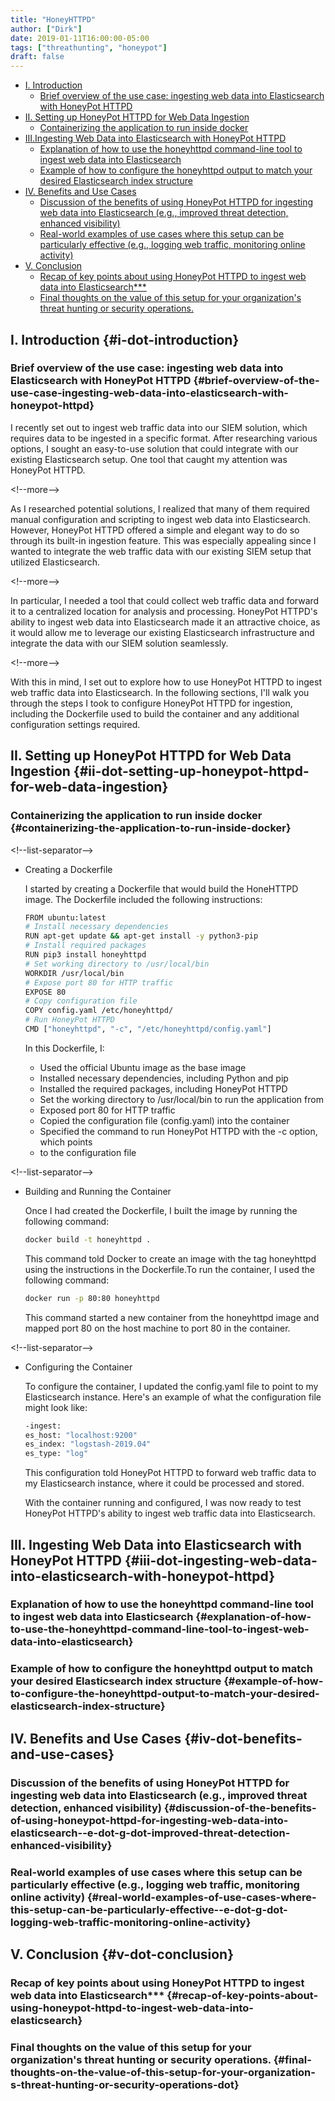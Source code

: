 ```yaml
---
title: "HoneyHTTPD"
author: ["Dirk"]
date: 2019-01-11T16:00:00-05:00
tags: ["threathunting", "honeypot"]
draft: false
---
```


-   [I. Introduction](#i-dot-introduction)
    -   [Brief overview of the use case: ingesting web data into Elasticsearch with HoneyPot HTTPD](#brief-overview-of-the-use-case-ingesting-web-data-into-elasticsearch-with-honeypot-httpd)
-   [II. Setting up HoneyPot HTTPD for Web Data Ingestion](#ii-dot-setting-up-honeypot-httpd-for-web-data-ingestion)
    -   [Containerizing the application to run inside docker](#containerizing-the-application-to-run-inside-docker)
-   [III.Ingesting Web Data into Elasticsearch with HoneyPot HTTPD](#iii-dot-ingesting-web-data-into-elasticsearch-with-honeypot-httpd)
    -   [Explanation of how to use the honeyhttpd command-line tool to ingest web data into Elasticsearch](#explanation-of-how-to-use-the-honeyhttpd-command-line-tool-to-ingest-web-data-into-elasticsearch)
    -   [Example of how to configure the honeyhttpd output to match your desired Elasticsearch index structure](#example-of-how-to-configure-the-honeyhttpd-output-to-match-your-desired-elasticsearch-index-structure)
-   [IV. Benefits and Use Cases](#iv-dot-benefits-and-use-cases)
    -   [Discussion of the benefits of using HoneyPot HTTPD for ingesting web data into Elasticsearch (e.g., improved threat detection, enhanced visibility)](#discussion-of-the-benefits-of-using-honeypot-httpd-for-ingesting-web-data-into-elasticsearch--e-dot-g-dot-improved-threat-detection-enhanced-visibility)
    -   [Real-world examples of use cases where this setup can be particularly effective (e.g., logging web traffic, monitoring online activity)](#real-world-examples-of-use-cases-where-this-setup-can-be-particularly-effective--e-dot-g-dot-logging-web-traffic-monitoring-online-activity)
-   [V. Conclusion](#v-dot-conclusion)
    -   [Recap of key points about using HoneyPot HTTPD to ingest web data into Elasticsearch\*\*\*](#recap-of-key-points-about-using-honeypot-httpd-to-ingest-web-data-into-elasticsearch)
    -   [Final thoughts on the value of this setup for your organization's threat hunting or security operations.](#final-thoughts-on-the-value-of-this-setup-for-your-organization-s-threat-hunting-or-security-operations-dot)


## I. Introduction {#i-dot-introduction}


### Brief overview of the use case: ingesting web data into Elasticsearch with HoneyPot HTTPD {#brief-overview-of-the-use-case-ingesting-web-data-into-elasticsearch-with-honeypot-httpd}

I recently set out to ingest web traffic data into our SIEM solution,
which requires data to be ingested in a specific format. After
researching various options, I sought an easy-to-use solution that could
integrate with our existing Elasticsearch setup. One tool that caught my
attention was HoneyPot HTTPD.

<div class="html">

&lt;!--more--&gt;

</div>

As I researched potential solutions, I realized that many of them
required manual configuration and scripting to ingest web data into
Elasticsearch. However, HoneyPot HTTPD offered a simple and elegant way
to do so through its built-in ingestion feature. This was especially
appealing since I wanted to integrate the web traffic data with our
existing SIEM setup that utilized Elasticsearch.

<div class="html">

&lt;!--more--&gt;

</div>

In particular, I needed a tool that could collect web traffic data and
forward it to a centralized location for analysis and processing.
HoneyPot HTTPD's ability to ingest web data into Elasticsearch made it
an attractive choice, as it would allow me to leverage our existing
Elasticsearch infrastructure and integrate the data with our SIEM
solution seamlessly.

<div class="html">

&lt;!--more--&gt;

</div>

With this in mind, I set out to explore how to use HoneyPot HTTPD to
ingest web traffic data into Elasticsearch. In the following sections,
I'll walk you through the steps I took to configure HoneyPot HTTPD for
ingestion, including the Dockerfile used to build the container and any
additional configuration settings required.


## II. Setting up HoneyPot HTTPD for Web Data Ingestion {#ii-dot-setting-up-honeypot-httpd-for-web-data-ingestion}


### Containerizing the application to run inside docker {#containerizing-the-application-to-run-inside-docker}

<div class="html">

&lt;!--list-separator--&gt;

</div>

-   Creating a Dockerfile

    I started by creating a Dockerfile that would build the HoneHTTPD
    image. The Dockerfile included the following instructions:
    ```sh
    FROM ubuntu:latest
    # Install necessary dependencies
    RUN apt-get update && apt-get install -y python3-pip
    # Install required packages
    RUN pip3 install honeyhttpd
    # Set working directory to /usr/local/bin
    WORKDIR /usr/local/bin
    # Expose port 80 for HTTP traffic
    EXPOSE 80
    # Copy configuration file
    COPY config.yaml /etc/honeyhttpd/
    # Run HoneyPot HTTPD
    CMD ["honeyhttpd", "-c", "/etc/honeyhttpd/config.yaml"]
    ```
    In this Dockerfile, I:

    -   Used the official Ubuntu image as the base image
    -   Installed necessary dependencies, including Python and pip
    -   Installed the required packages, including HoneyPot HTTPD
    -   Set the working directory to /usr/local/bin to run the application
        from
    -   Exposed port 80 for HTTP traffic
    -   Copied the configuration file (config.yaml) into the container
    -   Specified the command to run HoneyPot HTTPD with the -c option,
        which points
    -   to the configuration file

<div class="html">

&lt;!--list-separator--&gt;

</div>

-   Building and Running the Container

    Once I had created the Dockerfile, I built the image by running the
    following command:
    ```sh
    docker build -t honeyhttpd .
    ```
    This command told Docker to create an image with the tag honeyhttpd
    using the instructions in the Dockerfile.To run the container, I used
    the following command:
    ```sh
    docker run -p 80:80 honeyhttpd
    ```
    This command started a new container from the honeyhttpd image and
    mapped port 80 on the host machine to port 80 in the container.

<div class="html">

&lt;!--list-separator--&gt;

</div>

-   Configuring the Container

    To configure the container, I updated the config.yaml file to point to
    my Elasticsearch instance. Here's an example of what the configuration
    file might look like:
    ```sh
    -ingest:
    es_host: "localhost:9200"
    es_index: "logstash-2019.04"
    es_type: "log"
    ```
    This configuration told HoneyPot HTTPD to forward web traffic data to
    my Elasticsearch instance, where it could be processed and stored.

    With the container running and configured, I was now ready to test
    HoneyPot HTTPD's ability to ingest web traffic data into
    Elasticsearch.


## III. Ingesting Web Data into Elasticsearch with HoneyPot HTTPD {#iii-dot-ingesting-web-data-into-elasticsearch-with-honeypot-httpd}


### Explanation of how to use the honeyhttpd command-line tool to ingest web data into Elasticsearch {#explanation-of-how-to-use-the-honeyhttpd-command-line-tool-to-ingest-web-data-into-elasticsearch}


### Example of how to configure the honeyhttpd output to match your desired Elasticsearch index structure {#example-of-how-to-configure-the-honeyhttpd-output-to-match-your-desired-elasticsearch-index-structure}


## IV. Benefits and Use Cases {#iv-dot-benefits-and-use-cases}


### Discussion of the benefits of using HoneyPot HTTPD for ingesting web data into Elasticsearch (e.g., improved threat detection, enhanced visibility) {#discussion-of-the-benefits-of-using-honeypot-httpd-for-ingesting-web-data-into-elasticsearch--e-dot-g-dot-improved-threat-detection-enhanced-visibility}


### Real-world examples of use cases where this setup can be particularly effective (e.g., logging web traffic, monitoring online activity) {#real-world-examples-of-use-cases-where-this-setup-can-be-particularly-effective--e-dot-g-dot-logging-web-traffic-monitoring-online-activity}


## V. Conclusion {#v-dot-conclusion}


### Recap of key points about using HoneyPot HTTPD to ingest web data into Elasticsearch\*\*\* {#recap-of-key-points-about-using-honeypot-httpd-to-ingest-web-data-into-elasticsearch}


### Final thoughts on the value of this setup for your organization's threat hunting or security operations. {#final-thoughts-on-the-value-of-this-setup-for-your-organization-s-threat-hunting-or-security-operations-dot}
